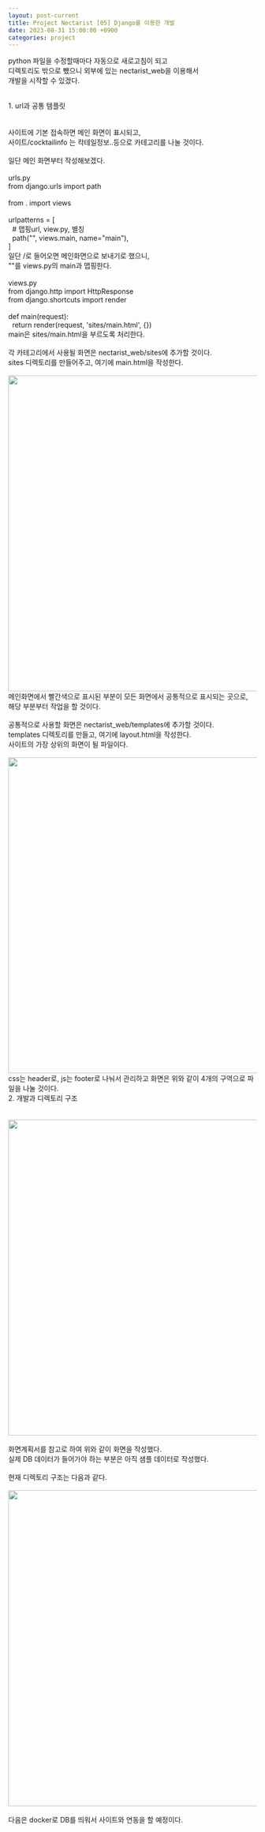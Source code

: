 ```yaml
---
layout: post-current
title: Project Nectarist [05] Django를 이용한 개발
date: 2023-08-31 15:00:00 +0900
categories: project
---
```

python 파일을 수정할때마다 자동으로 새로고침이 되고<br>
디렉토리도 밖으로 뺐으니 외부에 있는 nectarist_web을 이용해서<br>
개발을 시작할 수 있겠다.<br>
<br>
<div class="post-chapter">1. url과 공통 템플릿</div><br>
<br>
사이트에 기본 접속하면 메인 화면이 표시되고,<br>
사이트/cocktailinfo 는 칵테일정보..등으로 카테고리를 나눌 것이다.<br>
<br>
일단 메인 화면부터 작성해보겠다.<br>
<br>
urls.py<br>
<div class="post-code">
from django.urls import path<br>
<br>
from . import views<br>
<br>
urlpatterns = [<br>
&nbsp;&nbsp;# 맵핑url, view.py, 별칭<br>
&nbsp;&nbsp;path("", views.main, name="main"),<br>
]<br>
</div>
일단 /로 들어오면 메인화면으로 보내기로 했으니,<br>
""를 views.py의 main과 맵핑한다.<br>
<br>
views.py<br>
<div class="post-code">
from django.http import HttpResponse<br>
from django.shortcuts import render<br>
<br>
def main(request):<br>
&nbsp;&nbsp;return render(request, 'sites/main.html', {})<br>
</div>
main은 sites/main.html을 부르도록 처리한다.<br>
<br>
각 카테고리에서 사용될 화면은 nectarist_web/sites에 추가할 것이다.<br>
sites 디렉토리를 만들어주고, 여기에 main.html을 작성한다.<br>
<br>
<img src="{{ "/assets/img/project_00005_001.jpg" }}" style="width: 40rem;"/><br>
메인화면에서 빨간색으로 표시된 부분이 모든 화면에서 공통적으로 표시되는 곳으로,<br>
해당 부분부터 작업을 할 것이다.<br>
<br>
공통적으로 사용할 화면은 nectarist_web/templates에 추가할 것이다.<br>
templates 디렉토리를 만들고, 여기에 layout.html을 작성한다.<br>
<span class="post-overegg">사이트의 가장 상위의 화면이 될 파일이다.</span><br>
<br>
<img src="{{ "/assets/img/project_00005_002.jpg" }}" style="width: 40rem;"/><br>
css는 header로, js는 footer로 나눠서 관리하고
화면은 위와 같이 4개의 구역으로 파일을 나눌 것이다.
<br>
<div class="post-chapter">2. 개발과 디렉토리 구조</div><br>
<br>
<img src="{{ "/assets/img/project_00005_003.png" }}" style="width: 40rem;"/><br>
<br>
화면계획서를 참고로 하여 위와 같이 화면을 작성했다.<br>
실제 DB 데이터가 들어가야 하는 부분은 아직 샘플 데이터로 작성했다.<br>
<br>
현재 디렉토리 구조는 다음과 같다.<br>
<br>
<img src="{{ "/assets/img/project_00005_004.png" }}" style="width: 40rem;"/><br>
<br>
다음은 docker로 DB를 띄워서 사이트와 연동을 할 예정이다.
